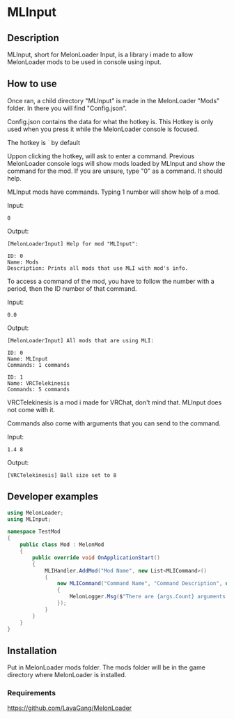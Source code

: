 <!---
Markdown README file for a repository.

Must contain the following:

Name
Description
How to use
Developer examples
-->


# MLInput

## Description

MLInput, short for MelonLoader Input, is a library i made to allow MelonLoader mods to be used in console using input.

## How to use

Once ran, a child directory "MLInput" is made in the MelonLoader "Mods" folder. In there you will find "Config.json".

Config.json contains the data for what the hotkey is. This Hotkey is only used when you press it while the MelonLoader console is focused.

The hotkey is <span style="color:orange">`</span> by default

Uppon clicking the hotkey, will ask to enter a command. Previous MelonLoader console logs will show mods loaded by MLInput and show the command for the mod. If you are unsure, type "0" as a command. It should help.

MLInput mods have commands. Typing 1 number will show help of a mod.

Input:
```
0
```
Output:
```
[MelonLoaderInput] Help for mod "MLInput":

ID: 0
Name: Mods
Description: Prints all mods that use MLI with mod's info.
```

To access a command of the mod, you have to follow the number with a period, then the ID number of that command.

Input:
```
0.0
```
Output:
```
[MelonLoaderInput] All mods that are using MLI:

ID: 0
Name: MLInput
Commands: 1 commands

ID: 1
Name: VRCTelekinesis
Commands: 5 commands
```
VRCTelekinesis is a mod i made for VRChat, don't mind that. MLInput does not come with it.

Commands also come with arguments that you can send to the command.

Input:
```
1.4 8
```
Output:
```
[VRCTelekinesis] Ball size set to 8
```
## Developer examples

```csharp
using MelonLoader;
using MLInput;

namespace TestMod
{
    public class Mod : MelonMod
    {
        public override void OnApplicationStart()
        {
            MLIHandler.AddMod("Mod Name", new List<MLICommand>()
            {
                new MLICommand("Command Name", "Command Description", delegate(List<string> args)
                {
                    MelonLogger.Msg($"There are {args.Count} arguments.");
                });
            }
        }
    }
}
```

## Installation

Put in MelonLoader mods folder. The mods folder will be in the game directory where MelonLoader is installed.

### Requirements

https://github.com/LavaGang/MelonLoader